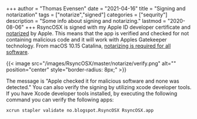 +++
author = "Thomas Evensen"
date = "2021-04-16"
title =  "Signing and notarization"
tags = ["notarize","signed"]
categories = ["sequrity"]
description = "Some info about signing and notarizing."
lastmod = "2020-08-06"
+++
RsyncOSX is signed with my Apple ID developer certificate and [notarized](https://support.apple.com/en-us/HT202491) by Apple. This means that the app is verified and checked for not containing malicious code and it will work with Apples Gatekeeper technology. From macOS 10.15 Catalina, [notarizing is required for all software](https://developer.apple.com/documentation/security/notarizing_your_app_before_distribution).

{{< image src="/images/RsyncOSX/master/notarize/verify.png" alt="" position="center" style="border-radius: 8px;" >}}

The message is "Apple checked it for malicious software and none was detected." You can also verify the signing by utilizing xcode developer tools. If you have Xcode developer tools installed, by executing the following command you can verify the following apps:

`xcrun stapler validate no.blogspot.RsyncOSX RsyncOSX.app`
